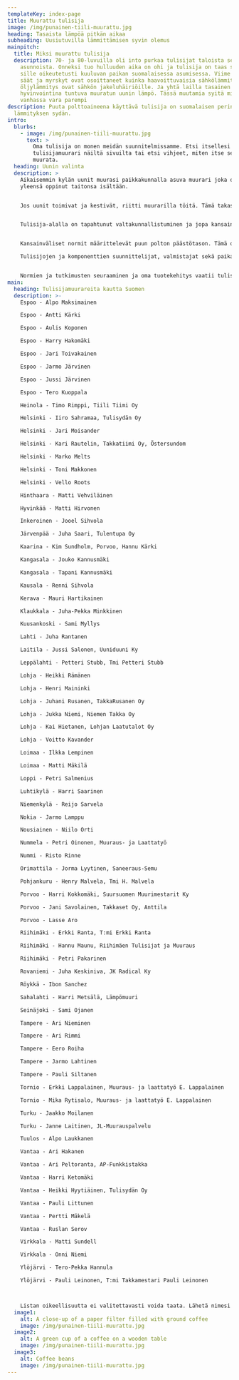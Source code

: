 ```yaml
---
templateKey: index-page
title: Muurattu tulisija
image: /img/punainen-tiili-muurattu.jpg
heading: Tasaista lämpöä pitkän aikaa
subheading: Uusiutuvilla lämmittämisen syvin olemus
mainpitch:
  title: Miksi muurattu tulisija
  description: 70- ja 80-luvuilla oli into purkaa tulisijat taloista sekä
    asunnoista. Onneksi tuo hulluuden aika on ohi ja tulisija on taas saanut
    sille oikeutetusti kuuluvan paikan suomalaisessa asumisessa. Viime vuosien
    säät ja myrskyt ovat osoittaneet kuinka haavoittuvaisia sähkölämmitys ja
    öljylämmitys ovat sähkön jakeluhäiriöille. Ja yhtä lailla tasainen kehon
    hyvinvointina tuntuva muuratun uunin lämpö. Tässä muutamia syitä miksi
    vanhassa vara parempi
description: Puuta polttoaineena käyttävä tulisija on suomalaisen perinteisen
  lämmityksen sydän.
intro:
  blurbs:
    - image: /img/punainen-tiili-muurattu.jpg
      text: >
        Oma tulisija on monen meidän suunnitelmissamme. Etsi itsellesi sopiva
        tulisijamuurari näiltä sivuilta tai etsi vihjeet, miten itse sellainen
        muurata.
  heading: Uunin valinta
  description: >
    Aikaisemmin kylän uunit muurasi paikkakunnalla asuva muurari joka oli
    yleensä oppinut taitonsa isältään.


    Jos uunit toimivat ja kestivät, riitti muurarilla töitä. Tämä takasi laadunvalvonnan. Toisin on nykyään.


    Tulisija-alalla on tapahtunut valtakunnallistuminen ja jopa kansainvälistyminen. Materiaalit tulevat aiempaa kauempaa samoin kuin muurarikin.


    Kansainväliset normit määrittelevät puun polton päästötason. Tämä on asettanut aiemmat toimintatavat, tulisijan suunnittelun ja materiaalit uuden tilanteen eteen.

    Tulisijojen ja komponenttien suunnittelijat, valmistajat sekä paikalla muurattavien tulisijojen tekijät joutuvat hankkimaan tiedot näistä määräyksistä ja kehittämään tuotteensa ja ammattitaitonsa määräyksiä vastaaviksi.


    Normien ja tutkimusten seuraaminen ja oma tuotekehitys vaatii tulisijavalmistuksen piirissä toimivilta jatkuvaa panostamista kehittämiseen.
main:
  heading: Tulisijamuurareita kautta Suomen
  description: >-
    Espoo - Alpo Maksimainen

    Espoo - Antti Kärki

    Espoo - Aulis Koponen

    Espoo - Harry Hakomäki

    Espoo - Jari Toivakainen

    Espoo - Jarmo Järvinen

    Espoo - Jussi Järvinen

    Espoo - Tero Kuoppala

    Heinola - Timo Rimppi, Tiili Tiimi Oy

    Helsinki - Iiro Sahramaa, Tulisydän Oy

    Helsinki - Jari Moisander

    Helsinki - Kari Rautelin, Takkatiimi Oy, Östersundom

    Helsinki - Marko Melts

    Helsinki - Toni Makkonen

    Helsinki - Vello Roots

    Hinthaara - Matti Vehviläinen

    Hyvinkää - Matti Hirvonen

    Inkeroinen - Jooel Sihvola

    Järvenpää - Juha Saari, Tulentupa Oy

    Kaarina - Kim Sundholm, Porvoo, Hannu Kärki

    Kangasala - Jouko Kannusmäki

    Kangasala - Tapani Kannusmäki

    Kausala - Renni Sihvola

    Kerava - Mauri Hartikainen

    Klaukkala - Juha-Pekka Minkkinen

    Kuusankoski - Sami Myllys

    Lahti - Juha Rantanen

    Laitila - Jussi Salonen, Uuniduuni Ky

    Leppälahti - Petteri Stubb, Tmi Petteri Stubb

    Lohja - Heikki Rämänen

    Lohja - Henri Maininki

    Lohja - Juhani Rusanen, TakkaRusanen Oy

    Lohja - Jukka Niemi, Niemen Takka Oy

    Lohja - Kai Hietanen, Lohjan Laatutalot Oy

    Lohja - Voitto Kavander

    Loimaa - Ilkka Lempinen

    Loimaa - Matti Mäkilä

    Loppi - Petri Salmenius

    Luhtikylä - Harri Saarinen

    Niemenkylä - Reijo Sarvela

    Nokia - Jarmo Lamppu

    Nousiainen - Niilo Orti

    Nummela - Petri Oinonen, Muuraus- ja Laattatyö

    Nummi - Risto Rinne

    Orimattila - Jorma Lyytinen, Saneeraus-Semu

    Pohjankuru - Henry Malvela, Tmi H. Malvela

    Porvoo - Harri Kokkomäki, Suursuomen Muurimestarit Ky

    Porvoo - Jani Savolainen, Takkaset Oy, Anttila

    Porvoo - Lasse Aro

    Riihimäki - Erkki Ranta, T:mi Erkki Ranta

    Riihimäki - Hannu Maunu, Riihimäen Tulisijat ja Muuraus

    Riihimäki - Petri Pakarinen

    Rovaniemi - Juha Keskiniva, JK Radical Ky

    Röykkä - Ibon Sanchez

    Sahalahti - Harri Metsälä, Lämpömuuri

    Seinäjoki - Sami Ojanen

    Tampere - Ari Nieminen

    Tampere - Ari Rimmi

    Tampere - Eero Roiha

    Tampere - Jarmo Lahtinen

    Tampere - Pauli Siltanen

    Tornio - Erkki Lappalainen, Muuraus- ja laattatyö E. Lappalainen

    Tornio - Mika Rytisalo, Muuraus- ja laattatyö E. Lappalainen

    Turku - Jaakko Moilanen

    Turku - Janne Laitinen, JL-Muurauspalvelu

    Tuulos - Alpo Laukkanen

    Vantaa - Ari Hakanen

    Vantaa - Ari Peltoranta, AP-Funkkistakka

    Vantaa - Harri Ketomäki

    Vantaa - Heikki Hyytiäinen, Tulisydän Oy

    Vantaa - Pauli Littunen

    Vantaa - Pertti Mäkelä

    Vantaa - Ruslan Serov

    Virkkala - Matti Sundell

    Virkkala - Onni Niemi

    Ylöjärvi - Tero-Pekka Hannula

    Ylöjärvi - Pauli Leinonen, T:mi Takkamestari Pauli Leinonen



    Listan oikeellisuutta ei valitettavasti voida taata. Lähetä nimesi listalle lisättäväksi, jos haluat.
  image1:
    alt: A close-up of a paper filter filled with ground coffee
    image: /img/punainen-tiili-muurattu.jpg
  image2:
    alt: A green cup of a coffee on a wooden table
    image: /img/punainen-tiili-muurattu.jpg
  image3:
    alt: Coffee beans
    image: /img/punainen-tiili-muurattu.jpg
---
```


